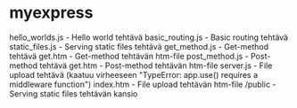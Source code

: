 # myexpress
hello_worlds.js - Hello world tehtävä
basic_routing.js - Basic routing tehtävä
static_files.js - Serving static files tehtävä
get_method.js - Get-method tehtävä
get.htm - Get-method tehtävän htm-file
post_method.js - Post-method tehtävä
get.htm - Post-method tehtävän htm-file
server.js - File upload tehtävä (kaatuu virheeseen "TypeError: app.use() requires a middleware function")
index.htm - File upload tehtävän htm-file
/public - Serving static files tehtävän kansio